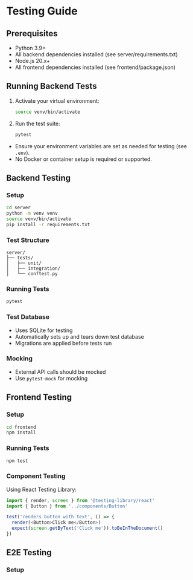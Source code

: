 # Testing Guide

## Prerequisites
- Python 3.9+
- All backend dependencies installed (see server/requirements.txt)
- Node.js 20.x+
- All frontend dependencies installed (see frontend/package.json)

## Running Backend Tests

1. Activate your virtual environment:
   ```bash
   source venv/bin/activate
   ```
2. Run the test suite:
   ```bash
   pytest
   ```

- Ensure your environment variables are set as needed for testing (see `.env`).
- No Docker or container setup is required or supported.

## Backend Testing

### Setup
```bash
cd server
python -m venv venv
source venv/bin/activate
pip install -r requirements.txt
```

### Test Structure
```
server/
├── tests/
│   ├── unit/
│   ├── integration/
│   └── conftest.py
```

### Running Tests
```bash
pytest
```

### Test Database
- Uses SQLite for testing
- Automatically sets up and tears down test database
- Migrations are applied before tests run

### Mocking
- External API calls should be mocked
- Use `pytest-mock` for mocking

## Frontend Testing

### Setup
```bash
cd frontend
npm install
```

### Running Tests
```bash
npm test
```

### Component Testing
Using React Testing Library:
```typescript
import { render, screen } from '@testing-library/react'
import { Button } from '../components/Button'

test('renders button with text', () => {
  render(<Button>Click me</Button>)
  expect(screen.getByText('Click me')).toBeInTheDocument()
})
```

## E2E Testing

### Setup
```